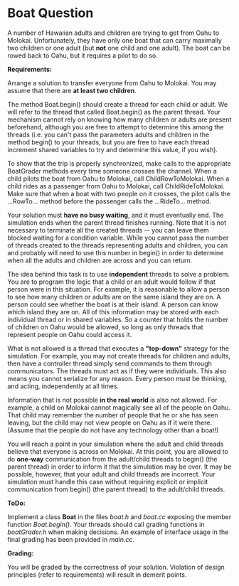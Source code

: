 # Boat Question

A number of Hawaiian adults and children are trying to get from Oahu to Molokai. Unfortunately, they have only one boat that can carry maximally two children or one adult (but **not** one child and one adult). The boat can be rowed back to Oahu, but it requires a pilot to do so.  

**Requirements:**

Arrange a solution to transfer everyone from Oahu to Molokai. You may assume that there are **at least two children**.  

The method Boat.begin() should create a thread for each child or adult. We will refer to the thread that called Boat.begin() as the parent thread. Your mechanism cannot rely on knowing how many children or adults are present beforehand, although you are free to attempt to determine this among the threads (i.e. you can't pass the parameters adults and children in the method begin() to your threads, but you are free to have each thread increment shared variables to try and determine this value, if you wish).  

To show that the trip is properly synchronized, make calls to the appropriate BoatGrader methods every time someone crosses the channel. When a child pilots the boat from Oahu to Molokai, call ChildRowToMolokai. When a child rides as a passenger from Oahu to Molokai, call ChildRideToMolokai. Make sure that when a boat with two people on it crosses, the pilot calls the ...RowTo... method before the passenger calls the ...RideTo... method. 

Your solution must **have no busy waiting**, and it must eventually end. The simulation ends when the parent thread finishes running. Note that it is not necessary to terminate all the created threads -- you can leave them blocked waiting for a condition variable. While you cannot pass the number of threads created to the threads representing adults and children, you can and probably will need to use this number in begin() in order to determine when all the adults and children are across and you can return. 

The idea behind this task is to use **independent** threads to solve a problem. You are to program the logic that a child or an adult would follow if that person were in this situation. For example, it is reasonable to allow a person to see how many children or adults are on the same island they are on. A person could see whether the boat is at their island. A person can know which island they are on. All of this information may be stored with each individual thread or in shared variables. So a counter that holds the number of children on Oahu would be allowed, so long as only threads that represent people on Oahu could access it. 

What is not allowed is a thread that executes a **"top-down"** strategy for the simulation. For example, you may not create threads for children and adults, then have a controller thread simply send commands to them through communicators. The threads must act as if they were individuals. This also means you cannot serialize for any reason. Every person must be thinking, and acting, independently at all times.  

Information that is not possible **in the real world** is also not allowed. For example, a child on Molokai cannot magically see all of the people on Oahu. That child may remember the number of people that he or she has seen leaving, but the child may not view people on Oahu as if it were there. (Assume that the people do not have any technology other than a boat!)  

You will reach a point in your simulation where the adult and child threads believe that everyone is across on Molokai. At this point, you are allowed to do **one-way** communication from the adult/child threads to begin() (the parent thread) in order to inform it that the simulation may be over. It may be possible, however, that your adult and child threads are incorrect. Your simulation must handle this case without requiring explicit or implicit communication from begin() (the parent thread) to the adult/child threads. 

**ToDo:**

Implement a class **Boat** in the files *boat.h* and *boat.cc* exposing the member function *Boat.begin()*. Your threads should call grading functions in *boatGrader.h* when making decisions. An example of interface usage in the final grading has been provided in *main.cc*.

**Grading:**

You will be graded by the correctness of your solution. Violation of design principles (refer to requirements) will result in demerit points.